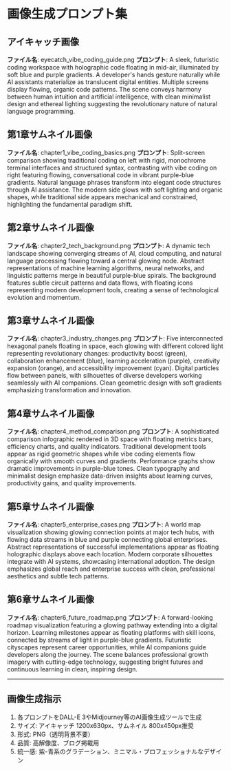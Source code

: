 # 画像生成プロンプト集

## アイキャッチ画像
**ファイル名**: eyecatch_vibe_coding_guide.png
**プロンプト**: A sleek, futuristic coding workspace with holographic code floating in mid-air, illuminated by soft blue and purple gradients. A developer's hands gesture naturally while AI assistants materialize as translucent digital entities. Multiple screens display flowing, organic code patterns. The scene conveys harmony between human intuition and artificial intelligence, with clean minimalist design and ethereal lighting suggesting the revolutionary nature of natural language programming.

## 第1章サムネイル画像
**ファイル名**: chapter1_vibe_coding_basics.png
**プロンプト**: Split-screen comparison showing traditional coding on left with rigid, monochrome terminal interfaces and structured syntax, contrasting with vibe coding on right featuring flowing, conversational code in vibrant purple-blue gradients. Natural language phrases transform into elegant code structures through AI assistance. The modern side glows with soft lighting and organic shapes, while traditional side appears mechanical and constrained, highlighting the fundamental paradigm shift.

## 第2章サムネイル画像
**ファイル名**: chapter2_tech_background.png
**プロンプト**: A dynamic tech landscape showing converging streams of AI, cloud computing, and natural language processing flowing toward a central glowing node. Abstract representations of machine learning algorithms, neural networks, and linguistic patterns merge in beautiful purple-blue spirals. The background features subtle circuit patterns and data flows, with floating icons representing modern development tools, creating a sense of technological evolution and momentum.

## 第3章サムネイル画像
**ファイル名**: chapter3_industry_changes.png
**プロンプト**: Five interconnected hexagonal panels floating in space, each glowing with different colored light representing revolutionary changes: productivity boost (green), collaboration enhancement (blue), learning acceleration (purple), creativity expansion (orange), and accessibility improvement (cyan). Digital particles flow between panels, with silhouettes of diverse developers working seamlessly with AI companions. Clean geometric design with soft gradients emphasizing transformation and innovation.

## 第4章サムネイル画像
**ファイル名**: chapter4_method_comparison.png
**プロンプト**: A sophisticated comparison infographic rendered in 3D space with floating metrics bars, efficiency charts, and quality indicators. Traditional development tools appear as rigid geometric shapes while vibe coding elements flow organically with smooth curves and gradients. Performance graphs show dramatic improvements in purple-blue tones. Clean typography and minimalist design emphasize data-driven insights about learning curves, productivity gains, and quality improvements.

## 第5章サムネイル画像
**ファイル名**: chapter5_enterprise_cases.png
**プロンプト**: A world map visualization showing glowing connection points at major tech hubs, with flowing data streams in blue and purple connecting global enterprises. Abstract representations of successful implementations appear as floating holographic displays above each location. Modern corporate silhouettes integrate with AI systems, showcasing international adoption. The design emphasizes global reach and enterprise success with clean, professional aesthetics and subtle tech patterns.

## 第6章サムネイル画像
**ファイル名**: chapter6_future_roadmap.png
**プロンプト**: A forward-looking roadmap visualization featuring a glowing pathway extending into a digital horizon. Learning milestones appear as floating platforms with skill icons, connected by streams of light in purple-blue gradients. Futuristic cityscapes represent career opportunities, while AI companions guide developers along the journey. The scene balances professional growth imagery with cutting-edge technology, suggesting bright futures and continuous learning in clean, inspiring design.

---

## 画像生成指示

1. 各プロンプトをDALL-E 3やMidjourney等のAI画像生成ツールで生成
2. サイズ: アイキャッチ 1200x630px、サムネイル 800x450px推奨
3. 形式: PNG（透明背景不要）
4. 品質: 高解像度、ブログ掲載用
5. 統一感: 紫-青系のグラデーション、ミニマル・プロフェッショナルなデザイン